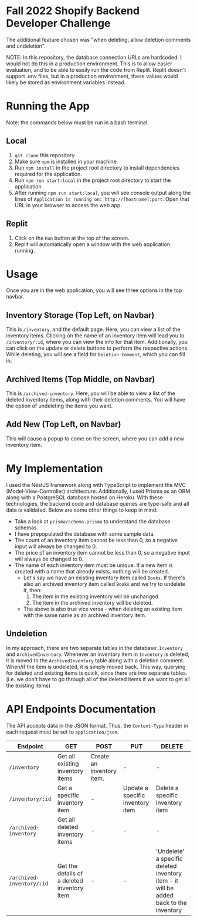 # Fall 2022 Shopify Backend Developer Challenge

The additional feature chosen was "when deleting, allow deletion comments and undeletion".

NOTE: In this repository, the database connection URLs are hardcoded. I would not do this in a production environment. This is to allow easier evaluation, and to be able to easily run the code from Replit. Replit doesn't support .env files, but in a production environment, these values would likely be stored as environment variables instead.

# Running the App

Note: the commands below must be run in a bash terminal.

## Local

1. `git clone` this repository
2. Make sure `npm` is installed in your machine.
3. Run `npm install` in the project root directory to install dependencies required for the application.
4. Run `npm run start:local` in the project root directory to start the application
5. After running `npm run start:local`, you will see console output along the lines of `Application is running on: http://[hostname]:port`. Open that URL in your browser to access the web app.

## Replit

1. Click on the `Run` button at the top of the screen.
2. Replit will automatically open a window with the web application running.

# Usage

Once you are in the web application, you will see three options in the top navbar.

## Inventory Storage (Top Left, on Navbar)

This is `/inventory`, and the default page. Here, you can view a list of the inventory items. Clicking on the name of an inventory item will lead you to `/inventory/:id`, where you can view the info for that item. Additionally, you can click on the update or delete buttons to perform the respective actions. While deleting, you will see a field for `Deletion Comment`, which you can fill in.

## Archived Items (Top Middle, on Navbar)

This is `/archived-inventory`. Here, you will be able to view a list of the deleted inventory items, along with their deletion comments. You will have the option of undeleting the items you want.

## Add New (Top Left, on Navbar)

This will cause a popup to come on the screen, where you can add a new inventory item.

# My Implementation

I used the NestJS framework along with TypeScript to implement the MVC (Model-View-Controller) architecture. Additionally, I used Prisma as an ORM along with a PostgreSQL database hosted on Heroku. With these technologies, the backend code and database queries are type-safe and all data is validated. Below are some other things to keep in mind:

- Take a look at `prisma/schema.prisma` to understand the database schemas.
- I have prepopulated the database with some sample data.
- The count of an inventory item cannot be less than 0, so a negative input will always be changed to 0.
- The price of an inventory item cannot be less than 0, so a negative input will always be changed to 0.
- The name of each inventory item must be unique. If a new item is created with a name that already exists, nothing will be created.
  - Let's say we have an existing inventory item called `Books`. If there's also an archived inventory item called `Books` and we try to undelete it, then:
    1. The item in the existing inventory will be unchanged.
    2. The item in the archived inventory will be deleted.
  - The above is also true vice versa - when deleting an existing item with the same name as an archived inventory item.

## Undeletion

In my approach, there are two separate tables in the database: `Inventory` and `ArchivedInventory`. Whenever an inventory item in `Inventory` is deleted, it is moved to the `ArchivedInventory` table along with a deletion comment. When/if the item is undeleted, it is simply moved back. This way, querying for deleted and existing items is quick, since there are two separate tables. (i.e. we don't have to go through all of the deleted items if we want to get all the existing items)

# API Endpoints Documentation

The API accepts data in the JSON format. Thus, the `Content-Type` header in each request must be set to `application/json`.

| Endpoint                  | GET                                         | POST                      | PUT                              | DELETE                                                                                |
| ------------------------- | ------------------------------------------- | ------------------------- | -------------------------------- | ------------------------------------------------------------------------------------- |
| `/inventory`              | Get all existing inventory items            | Create an inventory item. | -                                | -                                                                                     |
| `/inventory/:id`          | Get a specific inventory item               | -                         | Update a specific inventory item | Delete a specific inventory item                                                      |
| `/archived-inventory`     | Get all deleted inventory items             | -                         | -                                | -                                                                                     |
| `/archived-inventory/:id` | Get the details of a deleted inventory item | -                         | -                                | 'Undelete' a specific deleted inventory item - it will be added back to the inventory |
